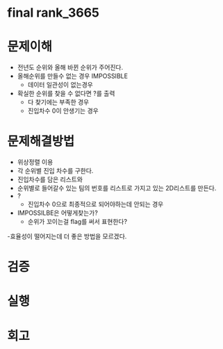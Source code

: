 # final rank_3665

# 문제이해
- 전년도 순위와 올해 바뀐 순위가 주어진다.
- 올해순위를 만들수 없는 경우  IMPOSSIBLE
    - 데이터 일관성이 없는경우
- 확실한 순위를 찾을 수 없다면 ?를 출력
    - 다 찾기에는 부족한 경우
    - 진입차수 0이 안생기는 경우

# 문제해결방법
- 위상정렬 이용
- 각 순위별 진입 차수를 구한다.
- 진입차수를 담은 리스트와
- 순위별로 들어갈수 있는 팀의 번호를 리스트로 가지고 있는 2D리스트를 만든다.
- ?
    - 진입차수 0으로 최종적으로 되어야하는데 안되는 경우 
- IMPOSSILBE은 어떻게찾는가?
    - 순위가 꼬이는걸 flag를 써서 표현한다?

-효율성이 떨어지는데 더 좋은 방법을 모르겠다.

# 검증


# 실행


# 회고

